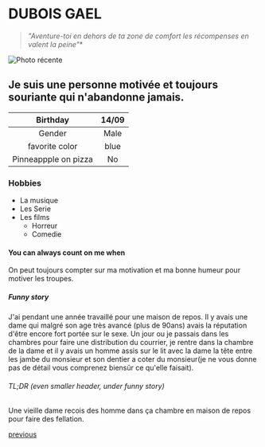# DUBOIS GAEL

>*"Aventure-toi en dehors de ta zone de comfort les récompenses en valent la peine"**

![Photo récente](https://user-images.githubusercontent.com/84588961/119969713-312ac280-bfaf-11eb-93fd-37a353fea41e.jpg)

## Je suis une personne motivée et toujours souriante qui n'abandonne jamais.

| Birthday            | 14/09          |
| :-----------------: | :------------: |
| Gender              | Male           |
| favorite color      | blue           |
|Pinneappple on pizza | No             |

### Hobbies

* La musique
* Les Serie
* Les films
  * Horreur
  * Comedie

#### You can always count on me when

On peut toujours compter sur ma motivation et ma bonne humeur pour motiver les troupes. 

##### Funny story

J'ai pendant une année travaillé pour une maison de repos. Il y avais une dame qui malgré son age très avancé (plus de 90ans) avais la réputation d'être encore fort portée sur le sexe. Un jour ou je passais dans les chambres pour faire une distribution du courrier, je rentre dans la chambre de la dame et il y avais un homme assis sur le lit avec la dame la tête entre les jambe du monsieur  et son dentier a coter du monsieur(je ne vous donne pas de détail vous comprenez biensûr ce qu'elle faisait). 

###### TL;DR (even smaller header, under funny story)

Une vieille dame recois des homme dans ça chambre en maison de repos pour faire des fellation.

[previous](https://github.com/FrankZiWANG-dev/Markdown-solo) 
